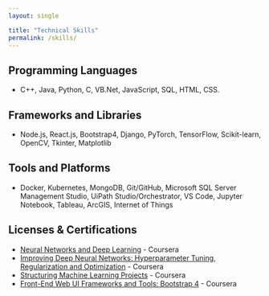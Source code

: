 ```yaml
---
layout: single

title: "Technical Skills"
permalink: /skills/
---
```


## Programming Languages
- C++, Java, Python, C, VB.Net, JavaScript, SQL, HTML, CSS.

## Frameworks and Libraries
- Node.js, React.js, Bootstrap4, Django, PyTorch, TensorFlow, Scikit-learn, OpenCV, Tkinter, Matplotlib
## Tools and Platforms
- Docker, Kubernetes, MongoDB, Git/GitHub, Microsoft SQL Server Management Studio, UiPath Studio/Orchestrator, VS Code, Jupyter Notebook, Tableau, ArcGIS, Internet of Things
## Licenses & Certifications
- [Neural Networks and Deep Learning](https://coursera.org/share/283881b490d969a7b90193a0c3dccf27) - Coursera
- [Improving Deep Neural Networks: Hyperparameter Tuning, Regularization and Optimization](https://coursera.org/share/4a3637d932edd1b8e5a2f2087cd81e95) - Coursera
- [Structuring Machine Learning Projects](https://coursera.org/share/e3d36d5dec3724dcfd8a14110bda1cc3) - Coursera
- [Front-End Web UI Frameworks and Tools: Bootstrap 4](https://coursera.org/share/80aa6cf8ca8cfee9aaa91c4501301d17) - Coursera
